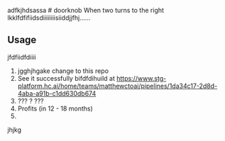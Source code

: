adfkjhdsassa # doorknob
When two turns to the right
lkklfdfifiidsdiiiiiiiisiiddjjfhj......
## Usage
jfdfiidfdiiii
1. jgghjhgake change to this repo
2. See it successfully bifdfdihuild at <https://www.stg-platform.hc.ai/home/teams/matthewctoai/pipelines/1da34c17-2d8d-4aba-a91b-c1dd630db674>
3. ??? ?   ??? 
4. Profits (in 12 - 18 months)
5.   
jhjkg
